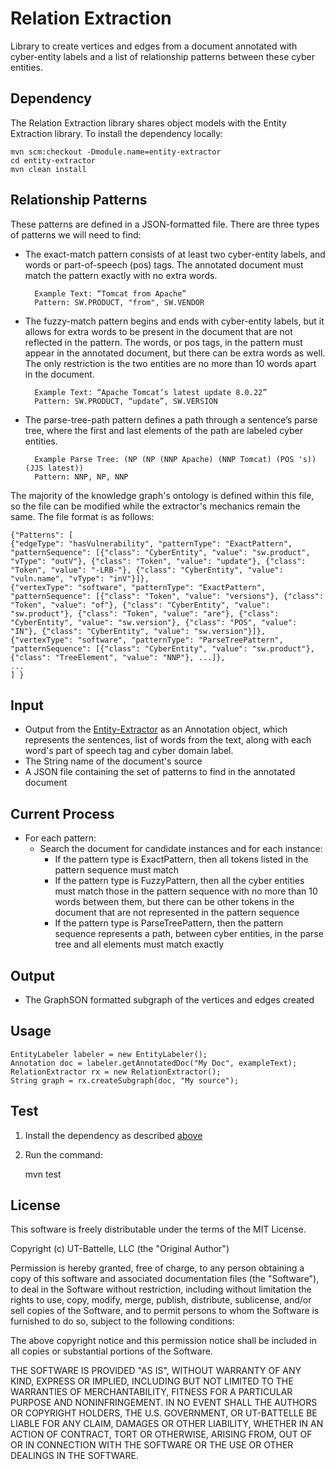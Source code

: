 # Relation Extraction
Library to create vertices and edges from a document annotated with cyber-entity labels and a list of relationship patterns between these cyber entities.

## Dependency
The Relation Extraction library shares object models with the Entity Extraction library. To install the dependency locally:

	mvn scm:checkout -Dmodule.name=entity-extractor
	cd entity-extractor
	mvn clean install

## Relationship Patterns
These patterns are defined in a JSON-formatted file. There are three types of patterns we will need to find:

* The exact-match pattern consists of at least two cyber-entity labels, and words or part-of-speech (pos) tags.  The annotated document must match the pattern exactly with no extra words. 
	
		Example Text: “Tomcat from Apache”
		Pattern: SW.PRODUCT, "from", SW.VENDOR
	
* The fuzzy-match pattern begins and ends with cyber-entity labels, but it allows for extra words to be present in the document that are not reflected in the pattern. The words, or pos tags, in the pattern must appear in the annotated document, but there can be extra words as well. The only restriction is the two entities are no more than 10 words apart in the document.
	
		Example Text: “Apache Tomcat’s latest update 8.0.22”
		Pattern: SW.PRODUCT, “update”, SW.VERSION
	
* The parse-tree-path pattern defines a path through a sentence’s parse tree, where the first and last elements of the path are labeled cyber entities. 
	
		Example Parse Tree: (NP (NP (NNP Apache) (NNP Tomcat) (POS 's)) (JJS latest))
		Pattern: NNP, NP, NNP
	
The majority of the knowledge graph's ontology is defined within this file, so the file can be modified while the extractor's mechanics remain the same. The file format is as follows:

	{"Patterns": [
	{"edgeType": "hasVulnerability", "patternType": "ExactPattern", "patternSequence": [{"class": "CyberEntity", "value": "sw.product", "vType": "outV"}, {"class": "Token", "value": "update"}, {"class": "Token", "value": "-LRB-"}, {"class": "CyberEntity", "value": "vuln.name", "vType": "inV"}]},
	{"vertexType": "software", "patternType": "ExactPattern", "patternSequence": [{"class": "Token", "value": "versions"}, {"class": "Token", "value": "of"}, {"class": "CyberEntity", "value": "sw.product"}, {"class": "Token", "value": "are"}, {"class": "CyberEntity", "value": "sw.version"}, {"class": "POS", "value": "IN"}, {"class": "CyberEntity", "value": "sw.version"}]},
	{"vertexType": "software", "patternType": "ParseTreePattern", "patternSequence": [{"class": "CyberEntity", "value": "sw.product"}, {"class": "TreeElement", "value": "NNP"}, ...]},
	...
	] }

## Input
* Output from the [Entity-Extractor](https://github.com/stucco/entity-extractor/tree/corenlp) as an Annotation object, which represents the sentences, list of words from the text, along with each word's part of speech tag and cyber domain label.
* The String name of the document's source
* A JSON file containing the set of patterns to find in the annotated document
	

## Current Process
* For each pattern:
	* Search the document for candidate instances and for each instance:
		* If the pattern type is ExactPattern, then all tokens listed in the pattern sequence must match
		* If the pattern type is FuzzyPattern, then all the cyber entities must match those in the pattern sequence with no more than 10 words between them, but there can be other tokens in the document that are not represented in the pattern sequence
		* If the pattern type is ParseTreePattern, then the pattern sequence represents a path, between cyber entities, in the parse tree and all elements must match exactly

	
## Output
* The GraphSON formatted subgraph of the vertices and edges created

## Usage
	EntityLabeler labeler = new EntityLabeler();
	Annotation doc = labeler.getAnnotatedDoc("My Doc", exampleText);
	RelationExtractor rx = new RelationExtractor();
	String graph = rx.createSubgraph(doc, "My source");
	
## Test
1) Install the dependency as described [above](https://github.com/stucco/relation-extractor#dependency)

2) Run the command:

	mvn test
	
## License
This software is freely distributable under the terms of the MIT License.

Copyright (c) UT-Battelle, LLC (the "Original Author")

Permission is hereby granted, free of charge, to any person obtaining a copy of this software and associated documentation files (the "Software"), to deal in the Software without restriction, including without limitation the rights to use, copy, modify, merge, publish, distribute, sublicense, and/or sell copies of the Software, and to permit persons to whom the Software is furnished to do so, subject to the following conditions:
 
The above copyright notice and this permission notice shall be included in all copies or substantial portions of the Software.
 
THE SOFTWARE IS PROVIDED "AS IS", WITHOUT WARRANTY OF ANY KIND, EXPRESS OR IMPLIED, INCLUDING BUT NOT LIMITED TO THE WARRANTIES OF MERCHANTABILITY, FITNESS FOR A PARTICULAR PURPOSE AND NONINFRINGEMENT. IN NO EVENT SHALL THE AUTHORS OR COPYRIGHT HOLDERS, THE U.S. GOVERNMENT, OR UT-BATTELLE BE LIABLE FOR ANY CLAIM, DAMAGES OR OTHER LIABILITY, WHETHER IN AN ACTION OF CONTRACT, TORT OR OTHERWISE, ARISING FROM, OUT OF OR IN CONNECTION WITH THE SOFTWARE OR THE USE OR OTHER DEALINGS IN THE SOFTWARE.